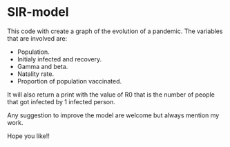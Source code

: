 # SIR-model
This code with create a graph of the evolution of a pandemic.
The variables that are involved are:
- Population.
- Initialy infected and recovery.
- Gamma and beta.
- Natality rate.
- Proportion of population vaccinated.

It will also return a print with the value of R0 that is the number of people that got infected by 1 infected person.


Any suggestion to improve the model are welcome but always mention my work.

Hope you like!!
